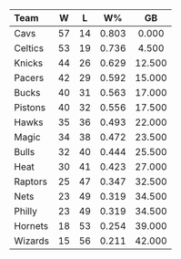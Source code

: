 | Team                             |  W  |  L  |  W%   |   GB   |
|:---------------------------------|:---:|:---:|:-----:|:------:|
| [](/r/clevelandcavs) Cavs        | 57  | 14  | 0.803 | 0.000  |
| [](/r/bostonceltics) Celtics     | 53  | 19  | 0.736 | 4.500  |
| [](/r/nyknicks) Knicks           | 44  | 26  | 0.629 | 12.500 |
| [](/r/pacers) Pacers             | 42  | 29  | 0.592 | 15.000 |
| [](/r/mkebucks) Bucks            | 40  | 31  | 0.563 | 17.000 |
| [](/r/detroitpistons) Pistons    | 40  | 32  | 0.556 | 17.500 |
| [](/r/atlantahawks) Hawks        | 35  | 36  | 0.493 | 22.000 |
| [](/r/orlandomagic) Magic        | 34  | 38  | 0.472 | 23.500 |
| [](/r/chicagobulls) Bulls        | 32  | 40  | 0.444 | 25.500 |
| [](/r/heat) Heat                 | 30  | 41  | 0.423 | 27.000 |
| [](/r/torontoraptors) Raptors    | 25  | 47  | 0.347 | 32.500 |
| [](/r/gonets) Nets               | 23  | 49  | 0.319 | 34.500 |
| [](/r/sixers) Philly             | 23  | 49  | 0.319 | 34.500 |
| [](/r/charlottehornets) Hornets  | 18  | 53  | 0.254 | 39.000 |
| [](/r/washingtonwizards) Wizards | 15  | 56  | 0.211 | 42.000 |